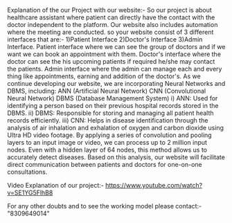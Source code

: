 Explanation of the our Project with our website:-
So our project is about healthcare assistant where patient can directly have the contact with the doctor independent to the platform. Our website also includes automation where the meeting are conducted.
so your website consist of 3 different interfaces that are:-
1)Patient Interface
2)Doctor's Interface
3)Admin Interface.
Patient interface where we can see the group of doctors and if we want we can book an appointment with them.
Doctor's interface where the doctor can see the his upcoming patients if required he/she may contact the patients.
Admin interface where the admin can manage each and every thing like appointments, earning and addition of the doctor's.
As we continue developing our website, we are incorporating Neural Networks and DBMS, including:
ANN (Artificial Neural Network)
CNN (Convolutional Neural Network)
DBMS (Database Management System)
i) ANN: Used for identifying a person based on their previous hospital records stored in the DBMS.
ii) DBMS: Responsible for storing and managing all patient health records efficiently.
iii) CNN: Helps in disease identification through the analysis of air inhalation and exhalation of oxygen and carbon dioxide using Ultra HD video footage. By applying a series of convolution and pooling layers to
an input image or video, we can process up to 2 million input nodes. Even with a hidden layer of 64 nodes, this method allows us to accurately detect diseases. Based on this analysis, our website will facilitate
direct communication between patients and doctors for one-on-one consultations.

Video Explanation of our project:-   https://www.youtube.com/watch?v=SE1YG5FlhB8

For any other doubts and to see the working model please contact:- "8309649014"
